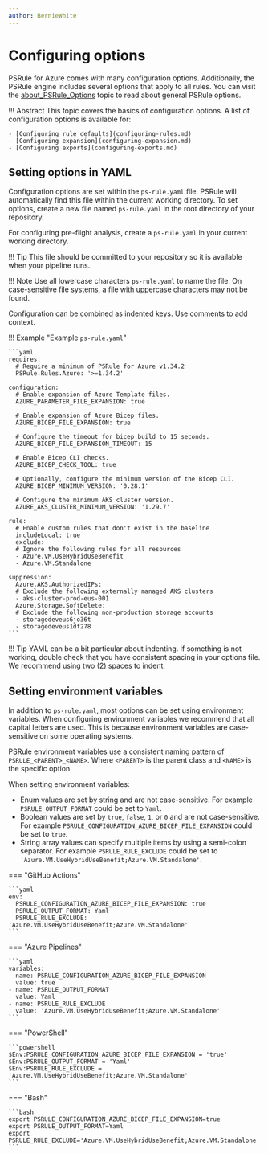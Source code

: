```yaml
---
author: BernieWhite
---
```


# Configuring options

PSRule for Azure comes with many configuration options.
Additionally, the PSRule engine includes several options that apply to all rules.
You can visit the [about_PSRule_Options][1] topic to read about general PSRule options.

!!! Abstract
    This topic covers the basics of configuration options.
    A list of configuration options is available for:

    - [Configuring rule defaults](configuring-rules.md)
    - [Configuring expansion](configuring-expansion.md)
    - [Configuring exports](configuring-exports.md)

  [1]: https://microsoft.github.io/PSRule/v2/concepts/PSRule/en-US/about_PSRule_Options/

## Setting options in YAML

Configuration options are set within the `ps-rule.yaml` file.
PSRule will automatically find this file within the current working directory.
To set options, create a new file named `ps-rule.yaml` in the root directory of your repository.

For configuring pre-flight analysis, create a `ps-rule.yaml` in your current working directory.

!!! Tip
    This file should be committed to your repository so it is available when your pipeline runs.

!!! Note
    Use all lowercase characters `ps-rule.yaml` to name the file.
    On case-sensitive file systems, a file with uppercase characters may not be found.

Configuration can be combined as indented keys.
Use comments to add context.

!!! Example "Example `ps-rule.yaml`"

    ```yaml
    requires:
      # Require a minimum of PSRule for Azure v1.34.2
      PSRule.Rules.Azure: '>=1.34.2'

    configuration:
      # Enable expansion of Azure Template files.
      AZURE_PARAMETER_FILE_EXPANSION: true

      # Enable expansion of Azure Bicep files.
      AZURE_BICEP_FILE_EXPANSION: true

      # Configure the timeout for bicep build to 15 seconds.
      AZURE_BICEP_FILE_EXPANSION_TIMEOUT: 15

      # Enable Bicep CLI checks.
      AZURE_BICEP_CHECK_TOOL: true

      # Optionally, configure the minimum version of the Bicep CLI.
      AZURE_BICEP_MINIMUM_VERSION: '0.28.1'

      # Configure the minimum AKS cluster version.
      AZURE_AKS_CLUSTER_MINIMUM_VERSION: '1.29.7'

    rule:
      # Enable custom rules that don't exist in the baseline
      includeLocal: true
      exclude:
      # Ignore the following rules for all resources
      - Azure.VM.UseHybridUseBenefit
      - Azure.VM.Standalone

    suppression:
      Azure.AKS.AuthorizedIPs:
      # Exclude the following externally managed AKS clusters
      - aks-cluster-prod-eus-001
      Azure.Storage.SoftDelete:
      # Exclude the following non-production storage accounts
      - storagedeveus6jo36t
      - storagedeveus1df278
    ```

!!! Tip
    YAML can be a bit particular about indenting.
    If something is not working, double check that you have consistent spacing in your options file.
    We recommend using two (2) spaces to indent.

## Setting environment variables

In addition to `ps-rule.yaml`, most options can be set using environment variables.
When configuring environment variables we recommend that all capital letters are used.
This is because environment variables are case-sensitive on some operating systems.

PSRule environment variables use a consistent naming pattern of `PSRULE_<PARENT>_<NAME>`.
Where `<PARENT>` is the parent class and `<NAME>` is the specific option.

When setting environment variables:

- Enum values are set by string and are not case-sensitive.
  For example `PSRULE_OUTPUT_FORMAT` could be set to `Yaml`.
- Boolean values are set by `true`, `false`, `1`, or `0` and are not case-sensitive.
  For example `PSRULE_CONFIGURATION_AZURE_BICEP_FILE_EXPANSION` could be set to `true`.
- String array values can specify multiple items by using a semi-colon separator.
  For example `PSRULE_RULE_EXCLUDE` could be set to `'Azure.VM.UseHybridUseBenefit;Azure.VM.Standalone'`.

=== "GitHub Actions"

    ```yaml
    env:
      PSRULE_CONFIGURATION_AZURE_BICEP_FILE_EXPANSION: true
      PSRULE_OUTPUT_FORMAT: Yaml
      PSRULE_RULE_EXCLUDE: 'Azure.VM.UseHybridUseBenefit;Azure.VM.Standalone'
    ```

=== "Azure Pipelines"

    ```yaml
    variables:
    - name: PSRULE_CONFIGURATION_AZURE_BICEP_FILE_EXPANSION
      value: true
    - name: PSRULE_OUTPUT_FORMAT
      value: Yaml
    - name: PSRULE_RULE_EXCLUDE
      value: 'Azure.VM.UseHybridUseBenefit;Azure.VM.Standalone'
    ```

=== "PowerShell"

    ```powershell
    $Env:PSRULE_CONFIGURATION_AZURE_BICEP_FILE_EXPANSION = 'true'
    $Env:PSRULE_OUTPUT_FORMAT = 'Yaml'
    $Env:PSRULE_RULE_EXCLUDE = 'Azure.VM.UseHybridUseBenefit;Azure.VM.Standalone'
    ```

=== "Bash"

    ```bash
    export PSRULE_CONFIGURATION_AZURE_BICEP_FILE_EXPANSION=true
    export PSRULE_OUTPUT_FORMAT=Yaml
    export PSRULE_RULE_EXCLUDE='Azure.VM.UseHybridUseBenefit;Azure.VM.Standalone'
    ```
